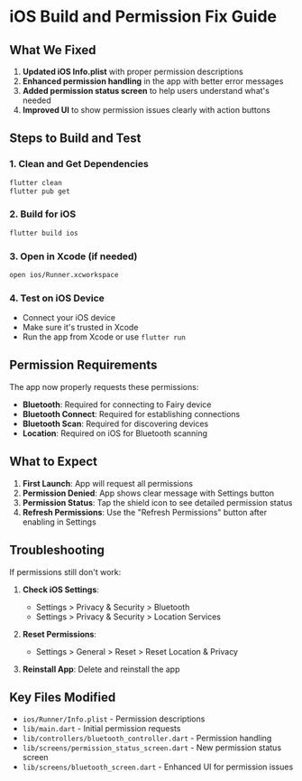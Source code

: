 # iOS Build and Permission Fix Guide

## What We Fixed

1. **Updated iOS Info.plist** with proper permission descriptions
2. **Enhanced permission handling** in the app with better error messages
3. **Added permission status screen** to help users understand what's needed
4. **Improved UI** to show permission issues clearly with action buttons

## Steps to Build and Test

### 1. Clean and Get Dependencies
```bash
flutter clean
flutter pub get
```

### 2. Build for iOS
```bash
flutter build ios
```

### 3. Open in Xcode (if needed)
```bash
open ios/Runner.xcworkspace
```

### 4. Test on iOS Device
- Connect your iOS device
- Make sure it's trusted in Xcode
- Run the app from Xcode or use `flutter run`

## Permission Requirements

The app now properly requests these permissions:

- **Bluetooth**: Required for connecting to Fairy device
- **Bluetooth Connect**: Required for establishing connections
- **Bluetooth Scan**: Required for discovering devices
- **Location**: Required on iOS for Bluetooth scanning

## What to Expect

1. **First Launch**: App will request all permissions
2. **Permission Denied**: App shows clear message with Settings button
3. **Permission Status**: Tap the shield icon to see detailed permission status
4. **Refresh Permissions**: Use the "Refresh Permissions" button after enabling in Settings

## Troubleshooting

If permissions still don't work:

1. **Check iOS Settings**:
   - Settings > Privacy & Security > Bluetooth
   - Settings > Privacy & Security > Location Services

2. **Reset Permissions**:
   - Settings > General > Reset > Reset Location & Privacy

3. **Reinstall App**: Delete and reinstall the app

## Key Files Modified

- `ios/Runner/Info.plist` - Permission descriptions
- `lib/main.dart` - Initial permission requests
- `lib/controllers/bluetooth_controller.dart` - Permission handling
- `lib/screens/permission_status_screen.dart` - New permission status screen
- `lib/screens/bluetooth_screen.dart` - Enhanced UI for permission issues 